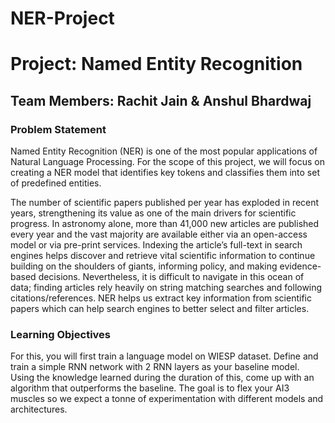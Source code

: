 # NER-Project

# Project: Named Entity Recognition
## Team Members: Rachit Jain & Anshul Bhardwaj
### Problem Statement
Named Entity Recognition (NER) is one of the most popular applications of Natural Language Processing. For the scope of this project, we will focus on creating a NER model that identifies key tokens and classifies them into set of predefined entities.

The number of scientific papers published per year has exploded in recent years, strengthening its value as one of the main drivers for scientific progress. In astronomy alone, more than 41,000 new articles are published every year and the vast majority are available either via an open-access model or via pre-print services. Indexing the article’s full-text in search engines helps discover and retrieve vital scientific information to continue building on the shoulders of giants, informing policy, and making evidence-based decisions. Nevertheless, it is difficult to navigate in this ocean of data; finding articles rely heavily on string matching searches and following citations/references. NER helps us extract key information from scientific papers which can help search engines to better select and filter articles.

### Learning Objectives
For this, you will first train a language model on WIESP dataset. Define and train a simple RNN network with 2 RNN layers as your baseline model. Using the knowledge learned during the duration of this, come up with an algorithm that outperforms the baseline. The goal is to flex your AI3 muscles so we expect a tonne of experimentation with different models and architectures.